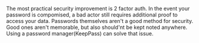 The most practical security improvement is 2 factor auth. In the event your password is compomised, a bad actor still requires additional proof to access your data.
Passwords themselves aren't a good method for security. Good ones aren't memorable, but also should'nt be kept noted anywhere. Using a password manager(KeepPass) can solve that issue.
